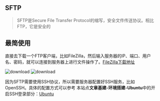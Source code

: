## SFTP
> SFTP是Secure File Transfer Protocol的缩写，安全文件传送协议。相比FTP，它是安全的

## 最简使用
直接去下载一个FTP客户端，比如FileZilla，然后输入服务器的IP、端口、用户名、密码，就可以连接到服务器上进行文件操作了。[FileZilla下载地址](https://filezilla-project.org/)

![download](/code/basic/stfp/filezillaguanwang.png)
![download](/code/basic/stfp/connectserver.png)

因为SFTP需要使用SSH协议，所以需要服务器配置好SSH服务，比如OpenSSH。具体的配置方式可以参考 本站点**文章基建-环境搭建-Ubuntu**中的开启SSH登录部分：[Ubuntu](./ubuntu)